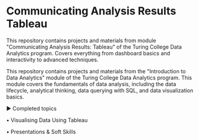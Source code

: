 # Communicating Analysis Results Tableau
This repository contains projects and materials from module "Communicating Analysis Results: Tableau" of the Turing College Data Analytics program. Covers everything from dashboard basics and interactivity to advanced techniques. 

This repository contains projects and materials from the "Introduction to Data Analytics" module of the Turing College Data Analytics program. This module covers the fundamentals of data analysis, including the data lifecycle, analytical thinking, data querying with SQL, and data visualization basics.

▶︎ Completed topics

• Visualising Data Using Tableau

• Presentations & Soft Skills
